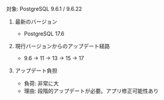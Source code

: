対象: PostgreSQL 9.6.1 / 9.6.22

1. 最新のバージョン
   - PostgreSQL 17.6

2. 現行バージョンからのアップデート経路
   - 9.6 → 11 → 13 → 15 → 17

3. アップデート負担
   - 負荷: 非常に大
   - 理由: 段階的アップデートが必要。アプリ修正可能性あり

